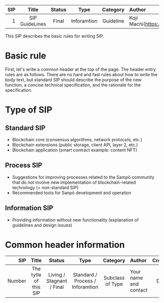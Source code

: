   |SIP|Title|Status|Type|Category|Author|Created|
  |--:|:--:|:--:|:--:|:--:|:--|:--:|
  |1|SIP GuideLines|Final|Inforamtion|Guideline|Koji Machi(https://t.me/kojimachi)|2023-7-17|

This SIP describes the basic rules for writing SIP.

# Basic rule
First, let's write a common header at the top of the page.
The header entry rules are as follows.
There are no hard and fast rules about how to write the body text, but standard SIP should describe the purpose of the new function, a concise technical specification, and the rationale for the specification.

# Type of SIP

## Standard SIP 
- Blockchain core (consensus algorithms, network protocols, etc.)
- Blockchain extensions (public storage, client API, layer 2, etc.)
- Blockchain application (smart contract example: content NFT)

## Process SIP 
- Suggestions for improving processes related to the Sampō community that do not involve new implementation of blockchain-related technology (= non-standard SIP)
- Recommended tools for Sanpō development and operation

## Information SIP
- Providing information without new functionality (explanation of guidelines and design issues)

# Common header information
  |SIP|Title|Status|Type|Category|Author|Created|
  |--:|:--:|:--:|:--:|:--:|:--|:--:|
  | Number |The tytle of this SIP|Living / Stagnant / Final | Standard / Process / Inforamtion | Subclass of Type | Your name and contact | Date |
  
